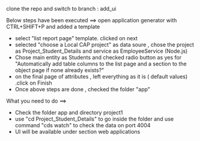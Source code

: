clone the repo and switch to branch : add_ui


Below steps have been executed ==>
open application generator with CTRL+SHIFT+P and added a template

* select "list report page" template. clicked on next
* selected "choose a Local CAP project" as data soure , chose the project as Project_Student_Details and service as EmployeeService (Node.js)
* Chose main entity as Students and checked radio button as yes for "Automatically add table columns to the list page and a section to the object page if none already exists?"
* on the final page of attributes , left everything as it is ( default values) .click on Finish
* Once above steps are done , checked the folder "app"

What you need to do ==>
* Check the folder app and directory project1
* use "cd Project_Student_Details" to go inside the folder and use command "cds watch" to check the data on port 4004 
* UI will be available under section web applications

